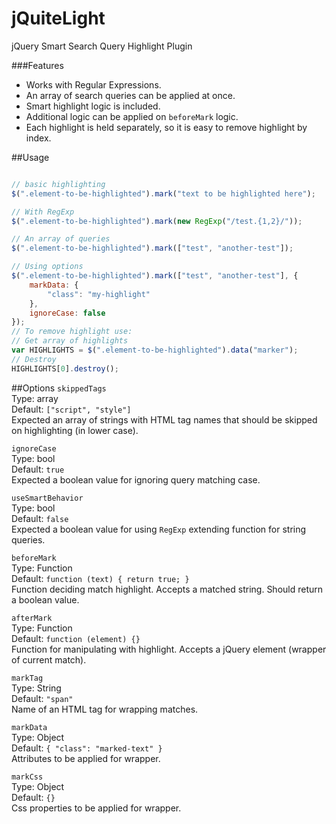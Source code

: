 # jQuiteLight
jQuery Smart Search Query Highlight Plugin

###Features
- Works with Regular Expressions.
- An array of search queries can be applied at once.
- Smart highlight logic is included.
- Additional logic can be applied on `beforeMark` logic.
- Each highlight is held separately, so it is easy to remove highlight by index.

##Usage
```js

// basic highlighting
$(".element-to-be-highlighted").mark("text to be highlighted here");

// With RegExp
$(".element-to-be-highlighted").mark(new RegExp("/test.{1,2}/"));

// An array of queries
$(".element-to-be-highlighted").mark(["test", "another-test"]);

// Using options
$(".element-to-be-highlighted").mark(["test", "another-test"], {
	markData: {
		"class": "my-highlight"
	},
	ignoreCase: false
});
// To remove highlight use:
// Get array of highlights
var HIGHLIGHTS = $(".element-to-be-highlighted").data("marker");
// Destroy
HIGHLIGHTS[0].destroy();
```

##Options
`skippedTags`  
Type: array  
Default: `["script", "style"]`  
Expected an array of strings with HTML tag names that should be skipped on highlighting (in lower case).

`ignoreCase`  
Type: bool  
Default: `true`  
Expected a boolean value for ignoring query matching case.

`useSmartBehavior`  
Type: bool  
Default: `false`  
Expected a boolean value for using `RegExp` extending function for string queries.

`beforeMark`  
Type: Function  
Default: `function (text) { return true; }`  
Function deciding match highlight. Accepts a matched string. Should return a boolean value.
 
`afterMark`  
Type: Function  
Default: `function (element) {}`  
Function for manipulating with highlight. Accepts a jQuery element (wrapper of current match).

`markTag`  
Type: String  
Default: `"span"`  
Name of an HTML tag for wrapping matches.

`markData`  
Type: Object  
Default: `{ "class": "marked-text" }`  
Attributes to be applied for wrapper.

`markCss`  
Type: Object  
Default: `{}`  
Css properties to be applied for wrapper.